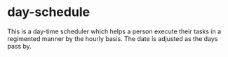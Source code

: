 # day-schedule

This is a day-time scheduler which helps a person execute their tasks in a regimented manner by the hourly basis. The date is adjusted as the days pass by.
